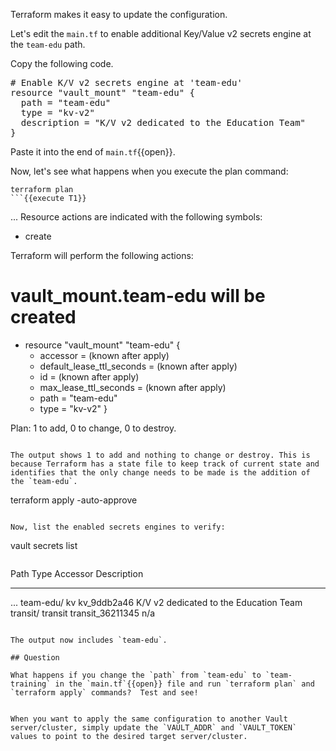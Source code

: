 Terraform makes it easy to update the configuration.

Let's edit the `main.tf` to enable additional Key/Value v2 secrets engine at the `team-edu` path.

Copy the following code.

<pre class="file" data-target="clipboard">
# Enable K/V v2 secrets engine at 'team-edu'
resource "vault_mount" "team-edu" {
  path = "team-edu"
  type = "kv-v2"
  description = "K/V v2 dedicated to the Education Team"
}
</pre>

Paste it into the end of `main.tf`{{open}}.

Now, let's see what happens when you execute the plan command:

```
terraform plan
```{{execute T1}}

```
...
Resource actions are indicated with the following symbols:
  + create

Terraform will perform the following actions:

  # vault_mount.team-edu will be created
  + resource "vault_mount" "team-edu" {
      + accessor                  = (known after apply)
      + default_lease_ttl_seconds = (known after apply)
      + id                        = (known after apply)
      + max_lease_ttl_seconds     = (known after apply)
      + path                      = "team-edu"
      + type                      = "kv-v2"
    }

Plan: 1 to add, 0 to change, 0 to destroy.
```

The output shows 1 to add and nothing to change or destroy. This is because Terraform has a state file to keep track of current state and identifies that the only change needs to be made is the addition of the `team-edu`.

```
terraform apply -auto-approve
```{{execute T1}}

Now, list the enabled secrets engines to verify:

```
vault secrets list
```{{execute T1}}

```
Path          Type         Accessor              Description
----          ----         --------              -----------
...
team-edu/     kv           kv_9ddb2a46           K/V v2 dedicated to the Education Team
transit/      transit      transit_36211345      n/a
```

The output now includes `team-edu`.

## Question

What happens if you change the `path` from `team-edu` to `team-training` in the `main.tf`{{open}} file and run `terraform plan` and `terraform apply` commands?  Test and see!


When you want to apply the same configuration to another Vault server/cluster, simply update the `VAULT_ADDR` and `VAULT_TOKEN` values to point to the desired target server/cluster.
